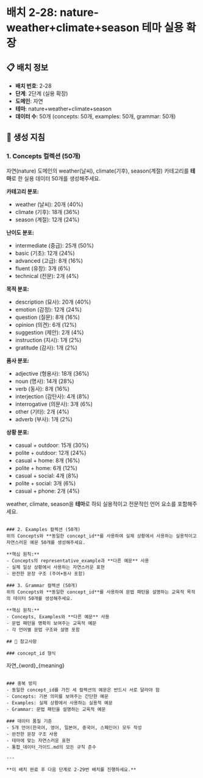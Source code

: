 # 배치 2-28: nature-weather+climate+season 테마 실용 확장

## 📋 배치 정보
- **배치 번호**: 2-28
- **단계**: 2단계 (실용 확장)
- **도메인**: 자연
- **테마**: nature+weather+climate+season
- **데이터 수**: 50개 (concepts: 50개, examples: 50개, grammar: 50개)

## 🎯 생성 지침

### 1. Concepts 컬렉션 (50개)
자연(nature) 도메인의 weather(날씨), climate(기후), season(계절) 카테고리를 **테마**로 한 실용 데이터 50개를 생성해주세요.

**카테고리 분포:**
- weather (날씨): 20개 (40%)
- climate (기후): 18개 (36%)
- season (계절): 12개 (24%)

**난이도 분포:**
- intermediate (중급): 25개 (50%)
- basic (기초): 12개 (24%)
- advanced (고급): 8개 (16%)
- fluent (유창): 3개 (6%)
- technical (전문): 2개 (4%)

**목적 분포:**
- description (묘사): 20개 (40%)
- emotion (감정): 12개 (24%)
- question (질문): 8개 (16%)
- opinion (의견): 6개 (12%)
- suggestion (제안): 2개 (4%)
- instruction (지시): 1개 (2%)
- gratitude (감사): 1개 (2%)

**품사 분포:**
- adjective (형용사): 18개 (36%)
- noun (명사): 14개 (28%)
- verb (동사): 8개 (16%)
- interjection (감탄사): 4개 (8%)
- interrogative (의문사): 3개 (6%)
- other (기타): 2개 (4%)
- adverb (부사): 1개 (2%)

**상황 분포:**
- casual + outdoor: 15개 (30%)
- polite + outdoor: 12개 (24%)
- casual + home: 8개 (16%)
- polite + home: 6개 (12%)
- casual + social: 4개 (8%)
- polite + social: 3개 (6%)
- casual + phone: 2개 (4%)

weather, climate, season을 **테마**로 하되 실용적이고 전문적인 언어 요소를 포함해주세요.

```

### 2. Examples 컬렉션 (50개)
위의 Concepts와 **동일한 concept_id**를 사용하여 실제 상황에서 사용하는 실용적이고 자연스러운 예문 50개를 생성해주세요.

**핵심 원칙:**
- Concepts의 representative_example과 **다른 예문** 사용
- 실제 일상 상황에서 사용하는 자연스러운 표현
- 완전한 문장 구조 (주어+동사 포함)

### 3. Grammar 컬렉션 (50개)
위의 Concepts와 **동일한 concept_id**를 사용하여 문법 패턴을 설명하는 교육적 목적의 데이터 50개를 생성해주세요.

**핵심 원칙:**
- Concepts, Examples와 **다른 예문** 사용
- 문법 패턴을 명확히 보여주는 교육적 예문
- 각 언어별 문법 구조와 설명 포함

## 📝 참고사항

### concept_id 형식
```
자연_{word}_{meaning}
```

### 중복 방지
- 동일한 concept_id를 가진 세 컬렉션의 예문은 반드시 서로 달라야 함
- Concepts: 기본 의미를 보여주는 간단한 예문
- Examples: 실제 상황에서 사용하는 실용적 예문  
- Grammar: 문법 패턴을 설명하는 교육적 예문

### 데이터 품질 기준
- 5개 언어(한국어, 영어, 일본어, 중국어, 스페인어) 모두 작성
- 완전한 문장 구조 사용
- 테마에 맞는 자연스러운 표현
- 통합_데이터_가이드.md의 모든 규칙 준수

---

**이 배치 완료 후 다음 단계로 2-29번 배치를 진행하세요.**